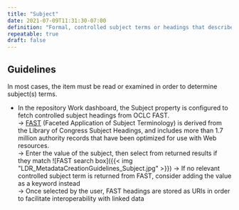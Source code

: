 ```yaml
---
title: "Subject"
date: 2021-07-09T11:31:30-07:00
definition: "Formal, controlled subject terms or headings that describe the people, organizations, events, themes, or topics of the resource."
repeatable: true
draft: false
---
```


## Guidelines

In most cases, the item must be read or examined in order to determine subject(s) terms.

- In the repository Work dashboard, the Subject property is configured to fetch controlled subject headings from OCLC FAST. \
&rarr; <u>[FAST](http://fast.oclc.org/searchfast/)</u> (Faceted Application of Subject Terminology) is derived from the Library of Congress Subject Headings, and includes more than 1.7 million authority records that have been optimized for use with Web resources. \
&rarr; Enter the value of the subject, then select from returned results if they match
![FAST search box]({{< img "LDR_MetadataCreationGuidelines_Subject.jpg" >}})
&rarr; If no relevant controlled subject term is returned from FAST, consider adding the value as a keyword instead \
&rarr; Once selected by the user, FAST headings are stored as URIs in order to facilitate interoperability with linked data
